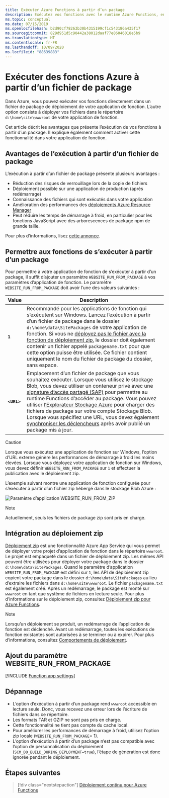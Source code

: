 ```yaml
---
title: Exécuter Azure Functions à partir d’un package
description: Exécutez vos fonctions avec le runtime Azure Functions, en montant un fichier de package de déploiement qui contient les fichiers projet de votre application de fonction.
ms.topic: conceptual
ms.date: 07/15/2019
ms.openlocfilehash: b2d90cf78263b30b4315199cf1c543186a435f17
ms.sourcegitcommit: 829d951d5c90442a38012daaf77e86046018e5b9
ms.translationtype: HT
ms.contentlocale: fr-FR
ms.lasthandoff: 10/09/2020
ms.locfileid: "88639883"
---
```

# <a name="run-your-azure-functions-from-a-package-file"></a>Exécuter des fonctions Azure à partir d’un fichier de package

Dans Azure, vous pouvez exécuter vos fonctions directement dans un fichier de package de déploiement de votre application de fonction. L’autre option consiste à déployer vos fichiers dans le répertoire `d:\home\site\wwwroot` de votre application de fonction.

Cet article décrit les avantages que présente l’exécution de vos fonctions à partir d’un package. Il explique également comment activer cette fonctionnalité dans votre application de fonction.

## <a name="benefits-of-running-from-a-package-file"></a>Avantages de l’exécution à partir d’un fichier de package
  
L’exécution à partir d’un fichier de package présente plusieurs avantages :

+ Réduction des risques de verrouillage lors de la copie de fichiers
+ Déploiement possible sur une application de production (après redémarrage)
+ Connaissance des fichiers qui sont exécutés dans votre application
+ Amélioration des performances des [déploiements Azure Resource Manager](functions-infrastructure-as-code.md)
+ Peut réduire les temps de démarrage à froid, en particulier pour les fonctions JavaScript avec des arborescences de package npm de grande taille.

Pour plus d’informations, lisez [cette annonce](https://github.com/Azure/app-service-announcements/issues/84).

## <a name="enabling-functions-to-run-from-a-package"></a>Permettre aux fonctions de s’exécuter à partir d’un package

Pour permettre à votre application de fonction de s’exécuter à partir d’un package, il suffit d’ajouter un paramètre `WEBSITE_RUN_FROM_PACKAGE` à vos paramètres d’application de fonction. Le paramètre `WEBSITE_RUN_FROM_PACKAGE` doit avoir l’une des valeurs suivantes :

| Value  | Description  |
|---------|---------|
| **`1`**  | Recommandé pour les applications de fonction qui s’exécutent sur Windows. Lancez l’exécution à partir d’un fichier de package dans le dossier `d:\home\data\SitePackages` de votre application de fonction. Si vous ne [déployez pas le fichier avec la fonction de déploiement zip](#integration-with-zip-deployment), le dossier doit également contenir un fichier appelé `packagename.txt` pour que cette option puisse être utilisée. Ce fichier contient uniquement le nom du fichier de package du dossier, sans espace. |
|**`<URL>`**  | Emplacement d’un fichier de package que vous souhaitez exécuter. Lorsque vous utilisez le stockage Blob, vous devez utiliser un conteneur privé avec une [signature d’accès partagé (SAP)](../vs-azure-tools-storage-manage-with-storage-explorer.md#generate-a-sas-in-storage-explorer) pour permettre au runtime Functions d’accéder au package. Vous pouvez utiliser [l’Explorateur Stockage Azure](../vs-azure-tools-storage-manage-with-storage-explorer.md) pour charger des fichiers de package sur votre compte Stockage Blob. Lorsque vous spécifiez une URL, vous devez également [synchroniser les déclencheurs](functions-deployment-technologies.md#trigger-syncing) après avoir publié un package mis à jour. |

> [!CAUTION]
> Lorsque vous exécutez une application de fonction sur Windows, l’option d’URL externe génère les performances de démarrage à froid les moins élevées. Lorsque vous déployez votre application de fonction sur Windows, vous devez définir `WEBSITE_RUN_FROM_PACKAGE` sur `1` et effectuer la publication avec le déploiement zip.

L’exemple suivant montre une application de fonction configurée pour s’exécuter à partir d’un fichier zip hébergé dans le stockage Blob Azure :

![Paramètre d’application WEBSITE_RUN_FROM_ZIP](./media/run-functions-from-deployment-package/run-from-zip-app-setting-portal.png)

> [!NOTE]
> Actuellement, seuls les fichiers de package zip sont pris en charge.

## <a name="integration-with-zip-deployment"></a>Intégration au déploiement zip

[Déploiement zip][Zip deployment for Azure Functions] est une fonctionnalité Azure App Service qui vous permet de déployer votre projet d’application de fonction dans le répertoire `wwwroot`. Le projet est empaqueté dans un fichier de déploiement zip. Les mêmes API peuvent être utilisées pour déployer votre package dans le dossier `d:\home\data\SitePackages`. Quand le paramètre d’application `WEBSITE_RUN_FROM_PACKAGE` est défini sur `1`, les API de déploiement zip copient votre package dans le dossier `d:\home\data\SitePackages` au lieu d’extraire les fichiers dans `d:\home\site\wwwroot`. Le fichier `packagename.txt` est également créé. Après un redémarrage, le package est monté sur `wwwroot` en tant que système de fichiers en lecture seule. Pour plus d’informations sur le déploiement zip, consultez [Déploiement zip pour Azure Functions](deployment-zip-push.md).

> [!NOTE]
> Lorsqu’un déploiement se produit, un redémarrage de l’application de fonction est déclenché. Avant un redémarrage, toutes les exécutions de fonction existantes sont autorisées à se terminer ou à expirer. Pour plus d’informations, consultez [Comportements de déploiement](functions-deployment-technologies.md#deployment-behaviors).

## <a name="adding-the-website_run_from_package-setting"></a>Ajout du paramètre WEBSITE_RUN_FROM_PACKAGE

[!INCLUDE [Function app settings](../../includes/functions-app-settings.md)]


## <a name="troubleshooting"></a>Dépannage

- L’option d’exécution à partir d’un package rend `wwwroot` accessible en lecture seule. Donc, vous recevez une erreur lors de l’écriture de fichiers dans ce répertoire.
- Les formats TAR et GZIP ne sont pas pris en charge.
- Cette fonctionnalité ne tient pas compte du cache local.
- Pour améliorer les performances de démarrage à froid, utilisez l’option zip locale (`WEBSITE_RUN_FROM_PACKAGE`= 1).
- L’option d’exécution à partir d’un package n’est pas compatible avec l’option de personnalisation du déploiement (`SCM_DO_BUILD_DURING_DEPLOYMENT=true`), l’étape de génération est donc ignorée pendant le déploiement.

## <a name="next-steps"></a>Étapes suivantes

> [!div class="nextstepaction"]
> [Déploiement continu pour Azure Functions](functions-continuous-deployment.md)

[Zip deployment for Azure Functions]: deployment-zip-push.md
